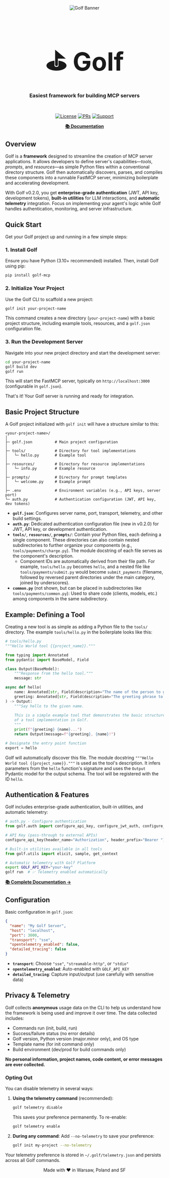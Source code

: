 <div align="center">
  <img src="./golf-banner.png" alt="Golf Banner">
  
  <br>
  
  <h1 align="center">
    <br>
    <span style="font-size: 80px;">⛳ Golf</span>
    <br>
  </h1>
  
  <h3 align="center">
    Easiest framework for building MCP servers
  </h3>
  
  <br>
  
  <p>
    <a href="https://opensource.org/licenses/Apache-2.0"><img src="https://img.shields.io/badge/License-Apache%202.0-blue.svg" alt="License"></a>
    <a href="https://github.com/golf-mcp/golf/pulls"><img src="https://img.shields.io/badge/PRs-welcome-brightgreen.svg" alt="PRs"></a>
    <a href="https://github.com/golf-mcp/golf/issues"><img src="https://img.shields.io/badge/support-contact%20author-purple.svg" alt="Support"></a>
  </p>
  
  <p>
    <a href="https://docs.golf.dev"><strong>📚 Documentation</strong></a>
  </p>
</div>

## Overview

Golf is a **framework** designed to streamline the creation of MCP server applications. It allows developers to define server's capabilities—*tools*, *prompts*, and *resources*—as simple Python files within a conventional directory structure. Golf then automatically discovers, parses, and compiles these components into a runnable FastMCP server, minimizing boilerplate and accelerating development.

With Golf v0.2.0, you get **enterprise-grade authentication** (JWT, API key, development tokens), **built-in utilities** for LLM interactions, and **automatic telemetry** integration. Focus on implementing your agent's logic while Golf handles authentication, monitoring, and server infrastructure.

## Quick Start

Get your Golf project up and running in a few simple steps:

### 1. Install Golf

Ensure you have Python (3.10+ recommended) installed. Then, install Golf using pip:

```bash
pip install golf-mcp
```

### 2. Initialize Your Project

Use the Golf CLI to scaffold a new project:

```bash
golf init your-project-name
```
This command creates a new directory (`your-project-name`) with a basic project structure, including example tools, resources, and a `golf.json` configuration file.

### 3. Run the Development Server

Navigate into your new project directory and start the development server:

```bash
cd your-project-name
golf build dev
golf run
```
This will start the FastMCP server, typically on `http://localhost:3000` (configurable in `golf.json`).

That's it! Your Golf server is running and ready for integration.

## Basic Project Structure

A Golf project initialized with `golf init` will have a structure similar to this:

```
<your-project-name>/
│
├─ golf.json          # Main project configuration
│
├─ tools/             # Directory for tool implementations
│   └─ hello.py       # Example tool
│
├─ resources/         # Directory for resource implementations
│   └─ info.py        # Example resource
│
├─ prompts/           # Directory for prompt templates
│   └─ welcome.py     # Example prompt
│
├─ .env               # Environment variables (e.g., API keys, server port)
└─ auth.py            # Authentication configuration (JWT, API key, dev tokens)
```

-   **`golf.json`**: Configures server name, port, transport, telemetry, and other build settings.
-   **`auth.py`**: Dedicated authentication configuration file (new in v0.2.0) for JWT, API key, or development authentication.
-   **`tools/`**, **`resources/`**, **`prompts/`**: Contain your Python files, each defining a single component. These directories can also contain nested subdirectories to further organize your components (e.g., `tools/payments/charge.py`). The module docstring of each file serves as the component's description.
    -   Component IDs are automatically derived from their file path. For example, `tools/hello.py` becomes `hello`, and a nested file like `tools/payments/submit.py` would become `submit_payments` (filename, followed by reversed parent directories under the main category, joined by underscores).
-   **`common.py`** (not shown, but can be placed in subdirectories like `tools/payments/common.py`): Used to share code (clients, models, etc.) among components in the same subdirectory.

## Example: Defining a Tool

Creating a new tool is as simple as adding a Python file to the `tools/` directory. The example `tools/hello.py` in the boilerplate looks like this:

```python
# tools/hello.py
"""Hello World tool {{project_name}}."""

from typing import Annotated
from pydantic import BaseModel, Field

class Output(BaseModel):
    """Response from the hello tool."""
    message: str

async def hello(
    name: Annotated[str, Field(description="The name of the person to greet")] = "World",
    greeting: Annotated[str, Field(description="The greeting phrase to use")] = "Hello"
) -> Output:
    """Say hello to the given name.
    
    This is a simple example tool that demonstrates the basic structure
    of a tool implementation in Golf.
    """
    print(f"{greeting} {name}...")
    return Output(message=f"{greeting}, {name}!")

# Designate the entry point function
export = hello
```
Golf will automatically discover this file. The module docstring `"""Hello World tool {{project_name}}."""` is used as the tool's description. It infers parameters from the `hello` function's signature and uses the `Output` Pydantic model for the output schema. The tool will be registered with the ID `hello`.

## Authentication & Features

Golf includes enterprise-grade authentication, built-in utilities, and automatic telemetry:

```python
# auth.py - Configure authentication
from golf.auth import configure_api_key, configure_jwt_auth, configure_dev_auth

# API Key (pass-through to external APIs)
configure_api_key(header_name="Authorization", header_prefix="Bearer ")

# Built-in utilities available in all tools
from golf.utils import elicit, sample, get_context
```

```bash
# Automatic telemetry with Golf Platform
export GOLF_API_KEY="your-key"
golf run  # ✅ Telemetry enabled automatically
```

**[📚 Complete Documentation →](https://docs.golf.dev)**

## Configuration

Basic configuration in `golf.json`:

```json
{
  "name": "My Golf Server",
  "host": "localhost",
  "port": 3000,
  "transport": "sse",
  "opentelemetry_enabled": false,
  "detailed_tracing": false
}
```

- **`transport`**: Choose `"sse"`, `"streamable-http"`, or `"stdio"`
- **`opentelemetry_enabled`**: Auto-enabled with `GOLF_API_KEY`
- **`detailed_tracing`**: Capture input/output (use carefully with sensitive data)


## Privacy & Telemetry

Golf collects **anonymous** usage data on the CLI to help us understand how the framework is being used and improve it over time. The data collected includes:

- Commands run (init, build, run)
- Success/failure status (no error details)
- Golf version, Python version (major.minor only), and OS type
- Template name (for init command only)
- Build environment (dev/prod for build commands only)

**No personal information, project names, code content, or error messages are ever collected.**

### Opting Out

You can disable telemetry in several ways:

1. **Using the telemetry command** (recommended):
   ```bash
   golf telemetry disable
   ```
   This saves your preference permanently. To re-enable:
   ```bash
   golf telemetry enable
   ```

2. **During any command**: Add `--no-telemetry` to save your preference:
   ```bash
   golf init my-project --no-telemetry
   ```

Your telemetry preference is stored in `~/.golf/telemetry.json` and persists across all Golf commands.

<div align="center">
Made with ❤️ in Warsaw, Poland and SF
</div>